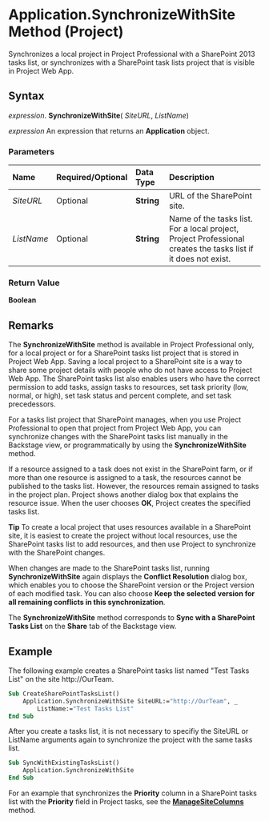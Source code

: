 
# Application.SynchronizeWithSite Method (Project)

Synchronizes a local project in Project Professional with a SharePoint 2013 tasks list, or synchronizes with a SharePoint task lists project that is visible in Project Web App.


## Syntax

 _expression_. **SynchronizeWithSite**( _SiteURL_,  _ListName_)

 _expression_ An expression that returns an **Application** object.


### Parameters



|**Name**|**Required/Optional**|**Data Type**|**Description**|
|:-----|:-----|:-----|:-----|
| _SiteURL_|Optional|**String**|URL of the SharePoint site.|
| _ListName_|Optional|**String**|Name of the tasks list. For a local project, Project Professional creates the tasks list if it does not exist.|

### Return Value

 **Boolean**


## Remarks

The  **SynchronizeWithSite** method is available in Project Professional only, for a local project or for a SharePoint tasks list project that is stored in Project Web App. Saving a local project to a SharePoint site is a way to share some project details with people who do not have access to Project Web App. The SharePoint tasks list also enables users who have the correct permission to add tasks, assign tasks to resources, set task priority (low, normal, or high), set task status and percent complete, and set task precedessors.

For a tasks list project that SharePoint manages, when you use Project Professional to open that project from Project Web App, you can synchronize changes with the SharePoint tasks list manually in the Backstage view, or programmatically by using the  **SynchronizeWithSite** method.

If a resource assigned to a task does not exist in the SharePoint farm, or if more than one resource is assigned to a task, the resources cannot be published to the tasks list. However, the resources remain assigned to tasks in the project plan. Project shows another dialog box that explains the resource issue. When the user chooses  **OK**, Project creates the specified tasks list.


 **Tip**  To create a local project that uses resources available in a SharePoint site, it is easiest to create the project without local resources, use the SharePoint tasks list to add resources, and then use Project to synchronize with the SharePoint changes.

When changes are made to the SharePoint tasks list, running  **SynchronizeWithSite** again displays the **Conflict Resolution** dialog box, which enables you to choose the SharePoint version or the Project version of each modified task. You can also choose **Keep the selected version for all remaining conflicts in this synchronization**.

The  **SynchronizeWithSite** method corresponds to **Sync with a SharePoint Tasks List** on the **Share** tab of the Backstage view.


## Example

The following example creates a SharePoint tasks list named "Test Tasks List" on the site http://OurTeam.


```vb
Sub CreateSharePointTasksList() 
    Application.SynchronizeWithSite SiteURL:="http://OurTeam", _
        ListName:="Test Tasks List" 
End Sub
```

After you create a tasks list, it is not necessary to specifiy the SiteURL or ListName arguments again to synchronize the project with the same tasks list.




```vb
Sub SyncWithExistingTasksList() 
    Application.SynchronizeWithSite 
End Sub
```

For an example that synchronizes the  **Priority** column in a SharePoint tasks list with the **Priority** field in Project tasks, see the **[ManageSiteColumns](1900552c-6320-2ff5-4a07-bc6ebee60696.md)** method.


